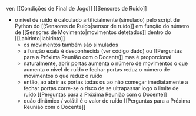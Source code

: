 ver:
	[[Condições de Final de Jogo]]
	[[Sensores de Ruído]]

- o nível de ruído é calculado artificialmente (simulado) pelo script de Python do [[Sensores de Ruído|sensor de ruído]] em função do número de [[Sensores de Movimento|movimentos detetados]] dentro do [[Labirinto|labirinto]]
	- os movimentos também são simulados
	- a função exata é desconhecida (ver código dado) ou [[Perguntas para a Próxima Reunião com o Docente]] mas é proporcional
	- naturalmente, abrir portas aumenta o número de movimentos o que aumenta o nível de ruído e fechar portas reduz o número de movimentos o que reduz o ruído
	- então, ao abrir as portas todas ou ao não começar imediatamente a fechar portas corre-se o risco de se ultrapassar logo o limite de ruído [[Perguntas para a Próxima Reunião com o Docente]]
	- quão dinâmico / volátil é o valor de ruído [[Perguntas para a Próxima Reunião com o Docente]]